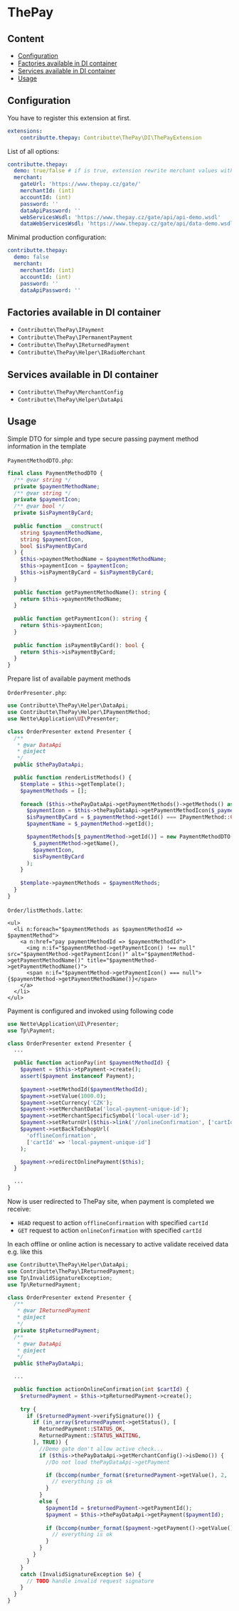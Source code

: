 # ThePay

## Content

- [Configuration](#configuration)
- [Factories available in DI container](#factories-available-in-di-container)
- [Services available in DI container](#services-available-in-di-container)
- [Usage](#usage)

## Configuration

You have to register this extension at first.

```yaml
extensions:
    contributte.thepay: Contributte\ThePay\DI\ThePayExtension
```

List of all options:

```yaml
contributte.thepay:
  demo: true/false # if is true, extension rewrite merchant values with debug ones
  merchant:
    gateUrl: 'https://www.thepay.cz/gate/'
    merchantId: (int)
    accountId: (int)
    password: ''
    dataApiPassword: ''
    webServicesWsdl: 'https://www.thepay.cz/gate/api/api-demo.wsdl'
    dataWebServicesWsdl: 'https://www.thepay.cz/gate/api/data-demo.wsdl'
```

Minimal production configuration:

```yaml
contributte.thepay:
  demo: false
  merchant:
    merchantId: (int)
    accountId: (int)
    password: ''
    dataApiPassword: ''
```

## Factories available in DI container

- `Contributte\ThePay\IPayment`
- `Contributte\ThePay\IPermanentPayment`
- `Contributte\ThePay\IReturnedPayment`
- `Contributte\ThePay\Helper\IRadioMerchant`

## Services available in DI container

- `Contributte\ThePay\MerchantConfig`
- `Contributte\ThePay\Helper\DataApi`

## Usage

Simple DTO for simple and type secure passing payment method information in the template 

`PaymentMethodDTO.php`:
```php
final class PaymentMethodDTO {
  /** @var string */
  private $paymentMethodName;
  /** @var string */
  private $paymentIcon;
  /** @var bool */
  private $isPaymentByCard;
  
  public function __construct(
    string $paymentMethodName,
    string $paymentIcon,
    bool $isPaymentByCard
  ) {
    $this->paymentMethodName = $paymentMethodName;
    $this->paymentIcon = $paymentIcon;
    $this->isPaymentByCard = $isPaymentByCard;
  }
  
  public function getPaymentMethodName(): string {
    return $this->paymentMethodName;
  }
  
  public function getPaymentIcon(): string {
    return $this->paymentIcon;
  }
  
  public function isPaymentByCard(): bool {
    return $this->isPaymentByCard;
  }
}
```

Prepare list of available payment methods

`OrderPresenter.php`:
```php
use Contributte\ThePay\Helper\DataApi;
use Contributte\ThePay\Helper\IPaymentMethod;
use Nette\Application\UI\Presenter;

class OrderPresenter extend Presenter {
  /**
   * @var DataApi
   * @inject
   */
  public $thePayDataApi;

  public function renderListMethods() {
    $template = $this->getTemplate();
    $paymentMethods = [];
  
    foreach ($this->thePayDataApi->getPaymentMethods()->getMethods() as $_paymentMethod) {
      $paymentIcon = $this->thePayDataApi->getPaymentMethodIcon($_paymentMethod, '209x127');
      $isPaymentByCard = $_paymentMethod->getId() === IPaymentMethod::CREDIT_CARD_PAYMENT_ID;
      $paymentName = $_paymentMethod->getId();

      $paymentMethods[$_paymentMethod->getId()] = new PaymentMethodDTO(
        $_paymentMethod->getName(),
        $paymentIcon,
        $isPaymentByCard
      );
    }
    
    $template->paymentMethods = $paymentMethods;
  }
}
```

`Order/listMethods.latte`:
```latte
<ul>
  <li n:foreach="$paymentMethods as $paymentMethodId => $paymentMethod">
    <a n:href="pay paymentMethodId => $paymentMethodId">
      <img n:if="$paymentMethod->getPaymentIcon() !== null" src="$paymentMethod->getPaymentIcon()" alt="$paymentMethod->getPaymentMethodName()" title="$paymentMethod->getPaymentMethodName()">
      <span n:if="$paymentMethod->getPaymentIcon() === null">{$paymentMethod->getPaymentMethodName()}</span>
    </a>
  </li>
</ul>
```

Payment is configured and invoked using following code

```php
use Nette\Application\UI\Presenter;
use Tp\Payment;

class OrderPresenter extend Presenter {
  ...

  public function actionPay(int $paymentMethodId) {
    $payment = $this->tpPayment->create();
    assert($payment instanceof Payment);
    
    $payment->setMethodId($paymentMethodId);
    $payment->setValue(1000.0);
    $payment->setCurrency('CZK');
    $payment->setMerchantData('local-payment-unique-id');
    $payment->setMerchantSpecificSymbol('local-user-id');
    $payment->setReturnUrl($this->link('//onlineConfirmation', ['cartId' => 'local-payment-unique-id']));
    $payment->setBackToEshopUrl(
      'offlineConfirmation',
      ['cartId' => 'local-payment-unique-id']
    );

    $payment->redirectOnlinePayment($this);
  }

  ...
}
```

Now is user redirected to ThePay site, when payment is completed we receive:
- `HEAD` request to action `offlineConfirmation` with specified `cartId`
- `GET` request to action `onlineConfirmation` with specified `cartId`

In each offline or online action is necessary to active validate received data e.g. like this

```php
use Contributte\ThePay\Helper\DataApi;
use Contributte\ThePay\IReturnedPayment;
use Tp\InvalidSignatureException;
use Tp\ReturnedPayment;

class OrderPresenter extend Presenter {
  /**
   * @var IReturnedPayment
   * @inject
   */
  private $tpReturnedPayment;
  /**
   * @var DataApi
   * @inject
   */
  public $thePayDataApi;

  ...

  public function actionOnlineConfirmation(int $cartId) {
    $returnedPayment = $this->tpReturnedPayment->create();
    
    try {
      if ($returnedPayment->verifySignature()) {
        if (in_array($returnedPayment->getStatus(), [
          ReturnedPayment::STATUS_OK,
          ReturnedPayment::STATUS_WAITING,
        ], TRUE)) {
          //Demo gate don't allow active check...
          if ($this->thePayDataApi->getMerchantConfig()->isDemo()) {
            //Do not load thePayDataApi->getPayment

            if (bccomp(number_format($returnedPayment->getValue(), 2, '.', ''), '1000.00', 2) === 0) {
              // everything is ok
            }
          }
          else {
            $paymentId = $returnedPayment->getPaymentId();
            $payment = $this->thePayDataApi->getPayment($paymentId);
            
            if (bccomp(number_format($payment->getPayment()->getValue(), 2, '.', ''), '1000.00', 2) === 0) {
              // everything is ok
            }
          }
        }
      }
    }
    catch (InvalidSignatureException $e) {
      // TODO handle invalid request signature
    }
  }
}
```
